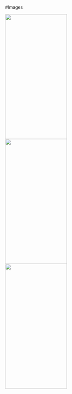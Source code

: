 #Images

<div class="col-4" > <img src="https://user-images.githubusercontent.com/63808749/182040230-4c0f4d12-ae44-48ac-b3e5-41217f58c33f.png" align="" width="200" height="400" > </div>
<div class="col-4" ><img src="https://user-images.githubusercontent.com/63808749/182040233-58fbc1c1-1b78-41fd-8b39-543bed1357b0.png" align="" width="200" height="400" ></div>
<div class="col-4" ><img src="https://user-images.githubusercontent.com/63808749/182040242-b6bee7a7-2cbd-4937-9a92-bb2591fa9058.png" align="" width="200" height="400" ></div>

